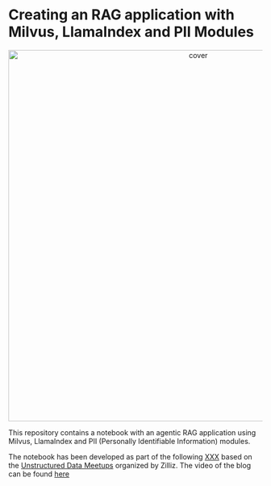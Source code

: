 # Creating an RAG application with Milvus, LlamaIndex and PII Modules

<p align="center">
<img width="737" alt="cover" src="https://github.com/user-attachments/assets/146ace1e-706e-4ec5-851c-dbfff55e0d9b">
</p>

This repository contains a notebook with an agentic RAG application using Milvus, LlamaIndex and PII (Personally Identifiable Information) modules.

The notebook has been developed as part of the following [XXX](https://zilliz.com/blog/agentic-rag-using-claude-3.5-sonnet-llamaindex-and-milvus) based on the [Unstructured Data Meetups](https://zilliz.com/community/unstructured-data-meetup) organized by Zilliz. The video of the blog can be found [here]([https://www.youtube.com/watch?v=PM52EVwzB2A&t=1915s](https://www.youtube.com/watch?v=MDHyrhrulWo&t=453s))

